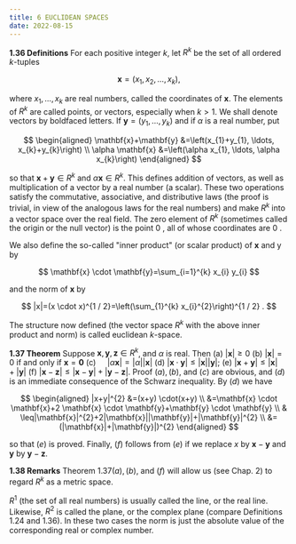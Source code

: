 ```yaml
---
title: 6 EUCLIDEAN SPACES
date: 2022-08-15
---
```


**1.36 Definitions** For each positive integer $k$, let $R^{k}$ be the set of all ordered $k$-tuples

$$
\mathbf{x}=\left(x_{1}, x_{2}, \ldots, x_{k}\right),
$$

where $x_{1}, \ldots, x_{k}$ are real numbers, called the coordinates of $\mathbf{x}$. The elements of $R^{k}$ are called points, or vectors, especially when $k>1$. We shall denote vectors by boldfaced letters. If $\mathbf{y}=\left(y_{1}, \ldots, y_{k}\right)$ and if $\alpha$ is a real number, put

$$
\begin{aligned}
\mathbf{x}+\mathbf{y} &=\left(x_{1}+y_{1}, \ldots, x_{k}+y_{k}\right) \\
\alpha \mathbf{x} &=\left(\alpha x_{1}, \ldots, \alpha x_{k}\right)
\end{aligned}
$$

so that $\mathbf{x}+\mathbf{y} \in R^{k}$ and $\alpha \mathbf{x} \in R^{k}$. This defines addition of vectors, as well as multiplication of a vector by a real number (a scalar). These two operations satisfy the commutative, associative, and distributive laws (the proof is trivial, in view of the analogous laws for the real numbers) and make $R^{k}$ into a vector space over the real field. The zero element of $R^{k}$ (sometimes called the origin or the null vector) is the point 0 , all of whose coordinates are 0 .

We also define the so-called "inner product" (or scalar product) of $\mathbf{x}$ and y by

$$
\mathbf{x} \cdot \mathbf{y}=\sum_{i=1}^{k} x_{i} y_{i}
$$

and the norm of $\mathbf{x}$ by

$$
|x|=(x \cdot x)^{1 / 2}=\left(\sum_{1}^{k} x_{i}^{2}\right)^{1 / 2} .
$$

The structure now defined (the vector space $R^{k}$ with the above inner product and norm) is called euclidean $k$-space.

**1.37 Theorem** Suppose $\mathbf{x}, \mathbf{y}, \mathbf{z} \in R^{k}$, and $\alpha$ is real. Then
(a) $|\mathbf{x}| \geq 0$
(b) $|\mathbf{x}|=0$ if and only if $\mathbf{x}=\mathbf{0}$
(c) $\quad|\alpha \mathbf{x}|=|\alpha||\mathbf{x}|$
(d) $|\mathbf{x} \cdot \mathbf{y}| \leq|\mathbf{x}||\mathbf{y}|$;
(e) $|\mathbf{x}+\mathbf{y}| \leq|\mathbf{x}|+|\mathbf{y}|$
(f) $|\mathbf{x}-\mathbf{z}| \leq|\mathbf{x}-\mathbf{y}|+|\mathbf{y}-\mathbf{z}|$. Proof $(a),(b)$, and $(c)$ are obvious, and $(d)$ is an immediate consequence of the Schwarz inequality. By $(d)$ we have

$$
\begin{aligned}
|x+y|^{2} &=(x+y) \cdot(x+y) \\
&=\mathbf{x} \cdot \mathbf{x}+2 \mathbf{x} \cdot \mathbf{y}+\mathbf{y} \cdot \mathbf{y} \\
& \leq|\mathbf{x}|^{2}+2|\mathbf{x}||\mathbf{y}|+|\mathbf{y}|^{2} \\
&=(|\mathbf{x}|+|\mathbf{y}|)^{2}
\end{aligned}
$$

so that $(e)$ is proved. Finally, $(f)$ follows from $(e)$ if we replace $x$ by $\mathbf{x}-\mathbf{y}$ and $\mathbf{y}$ by $\mathbf{y}-\mathbf{z}$.

**$1.38$ Remarks** Theorem $1.37(a),(b)$, and $(f)$ will allow us (see Chap. 2) to regard $R^{k}$ as a metric space.

$R^{1}$ (the set of all real numbers) is usually called the line, or the real line. Likewise, $R^{2}$ is called the plane, or the complex plane (compare Definitions $1.24$ and 1.36). In these two cases the norm is just the absolute value of the corresponding real or complex number.